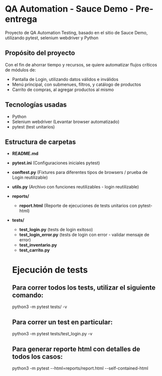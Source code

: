 # QA Automation - Sauce Demo - Pre-entrega
Proyecto de QA Automation Testing, basado en el sitio de Sauce Demo, utilizando pytest, selenium webdriver y Python

## Propósito del proyecto
Con el fin de ahorrar tiempo y recursos, se quiere automatizar flujos críticos de módulos de:
 - Pantalla de Login, utilizando datos válidos e inválidos
 - Menú principal, con submenues, filtros, y catálogo de productos
 - Carrito de compras, al agregar productos al mismo

## Tecnologías usadas
* Python
* Selenium webdriver (Levantar browser automatizado)
* pytest (test unitarios)
  

## Estructura de carpetas

- **README.md**
- **pytest.ini** (Configuraciones iniciales pytest)
- **conftest.py** (Fixtures para diferentes tipos de browsers / prueba de Login reutilizable)
- **utils.py** (Archivo con funciones reutilizables - login reutilizable)
- **reports/** 
  - **report.html** (Reporte de ejecuciones de tests unitarios con pytest-html)
- **tests/**
    - **test_login.py** (tests de login exitoso)
    - **test_login_error.py** (tests de login con error - validar mensaje de error)
    - **test_inventario.py** 
    - **test_carrito.py**

  # Ejecución de tests
  ## Para correr todos los tests, utilizar el siguiente comando:
  python3 -m pytest tests/ -v
  ## Para correr un test en particular:
  python3 -m pytest tests/test_login.py -v
  ## Para generar reporte html con detalles de todos los casos:
  python3 -m pytest --html=reports/report.html --self-contained-html
 
    
